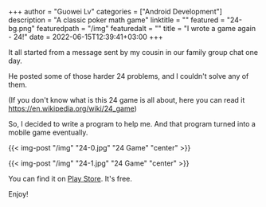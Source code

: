 +++
author = "Guowei Lv"
categories = ["Android Development"]
description = "A classic poker math game"
linktitle = ""
featured = "24-bg.png"
featuredpath = "/img"
featuredalt = ""
title = "I wrote a game again - 24!"
date = 2022-06-15T12:39:41+03:00
+++

It all started from a message sent by my cousin in our family group chat one day.

He posted some of those harder 24 problems, and I couldn't solve any of them.

(If you don't know what is this 24 game is all about, here you can read it https://en.wikipedia.org/wiki/24_game)


So, I decided to write a program to help me. And that program turned into a mobile game eventually.

{{< img-post "/img" "24-0.jpg" "24 Game" "center" >}}

{{< img-post "/img" "24-1.jpg" "24 Game" "center" >}}

You can find it on [Play Store](https://play.google.com/store/apps/details?id=com.guowei.twentyfourgame). It's free.

Enjoy!



